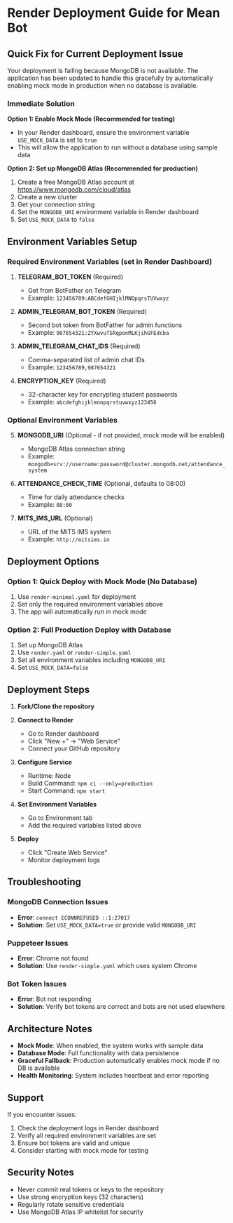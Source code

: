 # Render Deployment Guide for Mean Bot

## Quick Fix for Current Deployment Issue

Your deployment is failing because MongoDB is not available. The application has been updated to handle this gracefully by automatically enabling mock mode in production when no database is available.

### Immediate Solution

**Option 1: Enable Mock Mode (Recommended for testing)**
- In your Render dashboard, ensure the environment variable `USE_MOCK_DATA` is set to `true`
- This will allow the application to run without a database using sample data

**Option 2: Set up MongoDB Atlas (Recommended for production)**
1. Create a free MongoDB Atlas account at https://www.mongodb.com/cloud/atlas
2. Create a new cluster
3. Get your connection string
4. Set the `MONGODB_URI` environment variable in Render dashboard
5. Set `USE_MOCK_DATA` to `false`

## Environment Variables Setup

### Required Environment Variables (set in Render Dashboard)

1. **TELEGRAM_BOT_TOKEN** (Required)
   - Get from BotFather on Telegram
   - Example: `123456789:ABCdefGHIjklMNOpqrsTUVwxyz`

2. **ADMIN_TELEGRAM_BOT_TOKEN** (Required)
   - Second bot token from BotFather for admin functions
   - Example: `987654321:ZYXwvuTSRqponMLKjihGFEdcba`

3. **ADMIN_TELEGRAM_CHAT_IDS** (Required)
   - Comma-separated list of admin chat IDs
   - Example: `123456789,987654321`

4. **ENCRYPTION_KEY** (Required)
   - 32-character key for encrypting student passwords
   - Example: `abcdefghijklmnopqrstuvwxyz123456`

### Optional Environment Variables

5. **MONGODB_URI** (Optional - if not provided, mock mode will be enabled)
   - MongoDB Atlas connection string
   - Example: `mongodb+srv://username:password@cluster.mongodb.net/attendance_system`

6. **ATTENDANCE_CHECK_TIME** (Optional, defaults to 08:00)
   - Time for daily attendance checks
   - Example: `08:00`

7. **MITS_IMS_URL** (Optional)
   - URL of the MITS IMS system
   - Example: `http://mitsims.in`

## Deployment Options

### Option 1: Quick Deploy with Mock Mode (No Database)
1. Use `render-minimal.yaml` for deployment
2. Set only the required environment variables above
3. The app will automatically run in mock mode

### Option 2: Full Production Deploy with Database
1. Set up MongoDB Atlas
2. Use `render.yaml` or `render-simple.yaml`
3. Set all environment variables including `MONGODB_URI`
4. Set `USE_MOCK_DATA=false`

## Deployment Steps

1. **Fork/Clone the repository**
2. **Connect to Render**
   - Go to Render dashboard
   - Click "New +" → "Web Service"
   - Connect your GitHub repository

3. **Configure Service**
   - Runtime: Node
   - Build Command: `npm ci --only=production`
   - Start Command: `npm start`

4. **Set Environment Variables**
   - Go to Environment tab
   - Add the required variables listed above

5. **Deploy**
   - Click "Create Web Service"
   - Monitor deployment logs

## Troubleshooting

### MongoDB Connection Issues
- **Error**: `connect ECONNREFUSED ::1:27017`
- **Solution**: Set `USE_MOCK_DATA=true` or provide valid `MONGODB_URI`

### Puppeteer Issues
- **Error**: Chrome not found
- **Solution**: Use `render-simple.yaml` which uses system Chrome

### Bot Token Issues
- **Error**: Bot not responding
- **Solution**: Verify bot tokens are correct and bots are not used elsewhere

## Architecture Notes

- **Mock Mode**: When enabled, the system works with sample data
- **Database Mode**: Full functionality with data persistence
- **Graceful Fallback**: Production automatically enables mock mode if no DB is available
- **Health Monitoring**: System includes heartbeat and error reporting

## Support

If you encounter issues:
1. Check the deployment logs in Render dashboard
2. Verify all required environment variables are set
3. Ensure bot tokens are valid and unique
4. Consider starting with mock mode for testing

## Security Notes

- Never commit real tokens or keys to the repository
- Use strong encryption keys (32 characters)
- Regularly rotate sensitive credentials
- Use MongoDB Atlas IP whitelist for security